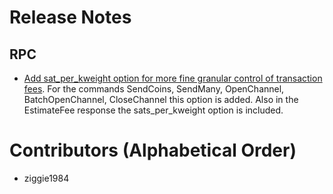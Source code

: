 # Release Notes

## RPC

* [Add sat_per_kweight option for more fine granular control of transaction 
  fees](https://github.com/lightningnetwork/lnd/pull/7443). For the commands
  SendCoins, SendMany, OpenChannel, BatchOpenChannel, CloseChannel this option
  is added. Also in the EstimateFee response the sats_per_kweight option is
  included.

# Contributors (Alphabetical Order)

* ziggie1984